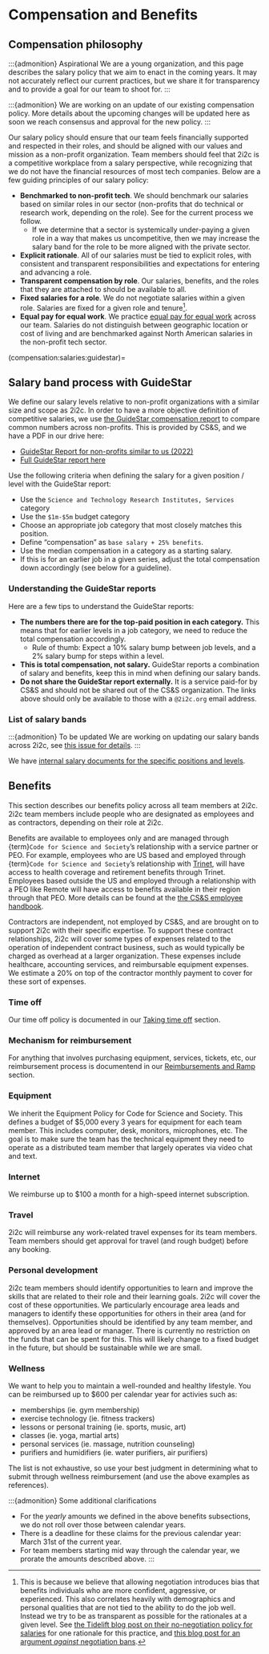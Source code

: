 # Compensation and Benefits

## Compensation philosophy

:::{admonition} Aspirational
We are a young organization, and this page describes the salary policy that we aim to enact in the coming years.
It may not accurately reflect our current practices, but we share it for transparency and to provide a goal for our team to shoot for.
:::

:::{admonition}
We are working on an update of our existing compensation policy. More details about the upcoming changes will be updated here as soon we reach consensus and approval for the new policy.
:::

Our salary policy should ensure that our team feels financially supported and respected in their roles, and should be aligned with our values and mission as a non-profit organization.
Team members should feel that 2i2c is a competitive workplace from a salary perspective, while recognizing that we do not have the financial resources of most tech companies.
Below are a few guiding principles of our salary policy:

- **Benchmarked to non-profit tech**. We should benchmark our salaries based on similar roles in our sector (non-profits that do technical or research work, depending on the role). See [](compensation:salaries:guidestar) for the current process we follow.
  - If we determine that a sector is systemically under-paying a given role in a way that makes us uncompetitive, then we may increase the salary band for the role to be more aligned with the private sector.
- **Explicit rationale**. All of our salaries must be tied to explicit roles, with consistent and transparent responsibilities and expectations for entering and advancing a role.
- **Transparent compensation by role**. Our salaries, benefits, and the roles that they are attached to should be available to all.
- **Fixed salaries for a role**. We do not negotiate salaries within a given role.
  Salaries are fixed for a given role and tenure[^tidelift].
- **Equal pay for equal work**. We practice [equal pay for equal work](https://en.wikipedia.org/wiki/Equal_pay_for_equal_work) across our team. Salaries do not distinguish between geographic location or cost of living and are benchmarked against North American salaries in the non-profit tech sector.

[^tidelift]: This is because we believe that allowing negotiation introduces bias that benefits individuals who are more confident, aggressive, or experienced. This also correlates heavily with demographics and personal qualities that are not tied to the ability to do the job well. Instead we try to be as transparent as possible for the rationales at a given level. See [the Tidelift blog post on their no-negotiation policy for salaries](https://blog.tidelift.com/why-we-have-a-no-negotiation-policy-at-tidelift) for one rationale for this practice, and [this blog post for an argument *against* negotiation bans](https://www.shrm.org/hr-today/news/hr-magazine/Pages/0915-salary-negotiation-bans.aspx).

(compensation:salaries:guidestar)=
## Salary band process with GuideStar

We define our salary levels relative to non-profit organizations with a similar size and scope as 2i2c.
In order to have a more objective definition of competitive salaries, we use [the GuideStar compensation report](https://www.guidestar.org/) to compare common numbers across non-profits.
This is provided by CS&S, and we have a PDF in our drive here:

- [GuideStar Report for non-profits similar to us (2022)](https://drive.google.com/open?id=10oxQ9fHGUjzxvxGOgMZbnOKUHzmF1ggK&authuser=choldgraf%402i2c.org&usp=drive_fs)
- [Full GuideStar report here](https://drive.google.com/open?id=1s7YwEAIlHXQ-Jh3rIQjaGAr4Qkx8lulu&authuser=choldgraf%402i2c.org&usp=drive_fs)

Use the following criteria when defining the salary for a given position / level with the GuideStar report:

- Use the `Science and Technology Research Institutes, Services` category
- Use the `$1m-$5m` budget category
- Choose an appropriate job category that most closely matches this position.
- Define “compensation” as `base salary + 25% benefits`.
- Use the median compensation in a category as a starting salary.
- If this is for an earlier job in a given series, adjust the total compensation down accordingly (see below for a guideline).

### Understanding the GuideStar reports

Here are a few tips to understand the GuideStar reports:

- **The numbers there are for the top-paid position in each category.** This means that for earlier levels in a job category, we need to reduce the total compensation accordingly.
  - Rule of thumb: Expect a 10% salary bump between job levels, and a 2% salary bump for steps within a level.
- **This is total compensation, not salary.** GuideStar reports a combination of salary and benefits, keep this in mind when defining our salary bands.
- **Do not share the GuideStar report externally.** It is a service paid-for by CS&S and should not be shared out of the CS&S organization. The links above should only be available to those with a `@2i2c.org` email address.

### List of salary bands

:::{admonition} To be updated
We are working on updating our salary bands across 2i2c, see [this issue for details](https://github.com/2i2c-org/meta/issues/171).
:::

We have [internal salary documents for the specific positions and levels](https://docs.google.com/spreadsheets/d/1JZaudP91jABvlKof_A1EUHJAXa7DywLSG69PpQi-Cck/edit?usp=sharing).

## Benefits

This section describes our benefits policy across all team members at 2i2c. 2i2c team members include people who are designated as employees and as contractors, depending on their role at 2i2c.

Benefits are available to employees only and are managed through {term}`Code for Science and Society`’s relationship with a service partner or PEO. For example, employees who are US based and employed through {term}`Code for Science and Society`’s relationship with [Trinet](https://www.trinet.com/), will have access to health coverage and retirement benefits through Trinet. Employees based outside the US and employed through a relationship with a PEO like Remote will have access to benefits available in their region through that PEO. More details can be found at the [the CS&S employee handbook](https://drive.google.com/file/d/1anHo8P09gjGLnUfGj2ceSDxvJTYwMeS1/view?usp=sharing).

Contractors are independent, not employed by CS&S, and are brought on to support 2i2c with their specific expertise. To support these contract relationships, 2i2c will cover some types of expenses related to the operation of independent contract business, such as would typically be charged as overhead at a larger organization. These expenses include healthcare, accounting services, and reimbursable equipment expenses. We estimate a 20% on top of the contractor monthly payment to cover for these sort of expenses.

### Time off

Our time off policy is documented in our [Taking time off](./time-off.md) section.

### Mechanism for reimbursement

For anything that involves purchasing equipment, services, tickets, etc, our reimbursement process is documentend in our [Reimbursements and Ramp](../administration/reimburse.md) section.

### Equipment

We inherit the Equipment Policy for Code for Science and Society.
This defines a budget of $5,000 every 3 years for equipment for each team member.
This includes computer, desk, monitors, microphones, etc.
The goal is to make sure the team has the technical equipment they need to operate as a distributed team member that largely operates via video chat and text.

### Internet

We reimburse up to $100 a month for a high-speed internet subscription.

### Travel

2i2c will reimburse any work-related travel expenses for its team members.
Team members should get approval for travel (and rough budget) before any booking.

### Personal development

2i2c team members should identify opportunities to learn and improve the skills that are related to their role and their learning goals.
2i2c will cover the cost of these opportunities.
We particularly encourage area leads and managers to identify these opportunities for others in their area (and for themselves).
Opportunities should be identified by any team member, and approved by an area lead or manager.
There is currently no restriction on the funds that can be spent for this. This will likely change to a fixed budget in the future, but should be sustainable while we are small.

### Wellness

We want to help you to maintain a well-rounded and healthy lifestyle. You can be reimbursed up to $600 per calendar year for activies such as:

* memberships (ie. gym membership)
* exercise technology (ie. fitness trackers)
* lessons or personal training (ie. sports, music, art)
* classes (ie. yoga, martial arts)
* personal services (ie. massage, nutrition counseling)
* purifiers and humidifiers (ie. water purifiers, air purifiers)

The list is not exhaustive, so use your best judgment in determining what to submit through wellness reimbursement (and use the above examples as references).

:::{admonition} Some additional clarifications
* For the *yearly* amounts we defined in the above benefits subsections, we do not roll over those between calendar years.
* There is a deadline for these claims for the previous calendar year: March 31st of the current year.
* For team members starting mid way through the calendar year, we prorate the amounts described above.
:::